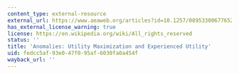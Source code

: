 ```yaml
---
content_type: external-resource
external_url: https://www.aeaweb.org/articles?id=10.1257/089533006776526076
has_external_license_warning: true
license: https://en.wikipedia.org/wiki/All_rights_reserved
status: ''
title: 'Anomalies: Utility Maximization and Experienced Utility'
uid: fedcc5af-93e0-47f0-95af-6030fa0a454f
wayback_url: ''
---
```

